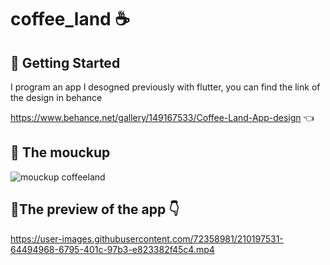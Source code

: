 # coffee_land  :coffee:	 

## :pushpin: Getting Started
I program an app I desogned previously with flutter, you can find the link of the design in behance    

https://www.behance.net/gallery/149167533/Coffee-Land-App-design  :point_left:	


## :pushpin: The mouckup 
![mouckup coffeeland](https://user-images.githubusercontent.com/72358981/210159336-ac5f3535-a54f-4d66-a996-a77c280b50be.png)

##  :pushpin:The preview of the app :point_down:	

https://user-images.githubusercontent.com/72358981/210197531-64494968-6795-401c-97b3-e823382f45c4.mp4

